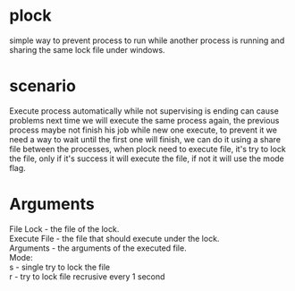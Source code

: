 # plock
simple way to prevent process to run while another process is running and sharing the same lock file under windows.

# scenario
Execute process automatically while not supervising is ending can cause problems next time we will execute the same process again, the previous process maybe not finish his job while new one execute, to prevent it we need a way to wait until the first one will finish, we can do it using a share file between the processes, when plock need to execute file, it's try to lock the file, only if it's success it will execute the file, if not it will use the mode flag.

# Arguments
File Lock - the file of the lock.<br />
Execute File - the file that should execute under the lock.<br />
Arguments - the arguments of the executed file.<br />
Mode:<br />
      s - single try to lock the file<br />
      r - try to lock file recrusive every 1 second
      



